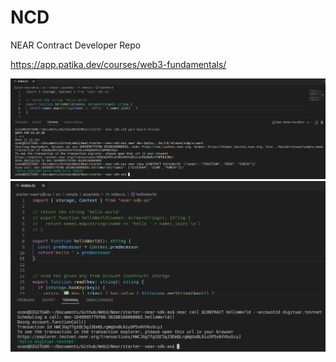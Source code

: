 # NCD

NEAR Contract Developer Repo

https://app.patika.dev/courses/web3-fundamentals/

![Practice 1](NDC-Practice1.png?raw=true "Practice 1")
![Practice 2](NDC-Practice2.png?raw=true "Practice 2")

